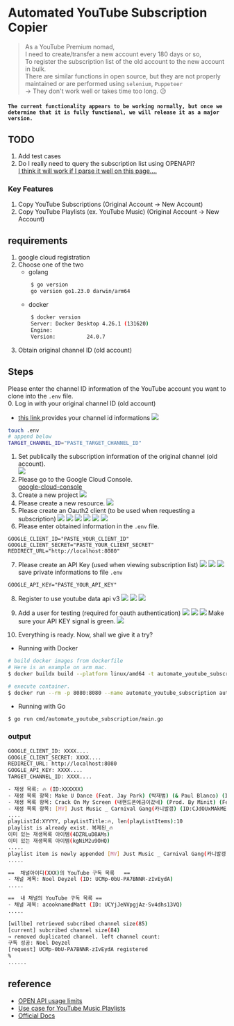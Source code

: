 # Automated YouTube Subscription Copier
> As a YouTube Premium nomad, <br/> I need to create/transfer a new account every 180 days or so, <br/>
To register the subscription list of the old account to the new account in bulk. <br/>
There are similar functions in open source, but they are not properly maintained or are performed using `selenium`, `Puppeteer`<br/>
→ They don't work well or takes time too long. 😥

#### `The current functionality appears to be working normally, but once we determine that it is fully functional, we will release it as a major version.`

## TODO
1. Add test cases
2. Do I really need to query the subscription list using OPENAPI?<br/> [I think it will work if I parse it well on this page....](https://www.youtube.com/feed/channels)



### Key Features
1. Copy YouTube Subscriptions (Original Account → New Account)
2. Copy YouTube Playlists (ex. YouTube Music) (Original Account → New Account)


## requirements
1. google cloud registration
2. Choose one of the two
    - golang
    ```bash
        $ go version
        go version go1.23.0 darwin/arm64
    ```
    - docker
    ```bash
        $ docker version
        Server: Docker Desktop 4.26.1 (131620)
        Engine:
        Version:          24.0.7
    ```
3. Obtain original channel ID (old account)


## Steps
Please enter the channel ID information of the YouTube account you want to clone into the `.env` file.<br/>
0. Log in with your original channel ID (old account)
- [this link ](https://www.youtube.com/account_advanced) provides your channel id informations
![](./screenshots/채널%20아이디%20조회.png)
```bash
touch .env
# append below
TARGET_CHANNEL_ID="PASTE_TARGET_CHANNEL_ID"
```
1. Set publically the subscription information of the original channel (old account).<br/>
![ ](./screenshots/00_사전조치사항.png)
2. Please go to the Google Cloud Console. <br/>[google-cloud-console](https://console.cloud.google.com/welcome?hl=ko&inv=1&invt=Ab0cDg)
3. Create a new project ![](./screenshots/01_리소스%20생성.png)
4. Please create a new resource. ![](./screenshots/01-1.png)
5. Please create an Oauth2 client (to be used when requesting a subscription)
![](./screenshots/02_0oauth%20클라이언트%20만들기.png)
![](./screenshots/02-1.png)
![](./screenshots/02-2.png)
![](./screenshots/02-3.png)
![](./screenshots/02-4.png)
![](./screenshots/02-5.png)
6. Please enter obtained information in the `.env` file.
```.env
GOOGLE_CLIENT_ID="PASTE_YOUR_CLIENT_ID"
GOOGLE_CLIENT_SECRET="PASTE_YOUR_CLIENT_SECRET"
REDIRECT_URL="http://localhost:8080"
```
7. Please create an API Key (used when viewing subscription list)
![](./screenshots/03-0APIKEY만들기.png)
![](./screenshots/03-1.png)
![](./screenshots/03-2.png)
save private informations to file `.env`
```.env
GOOGLE_API_KEY="PASTE_YOUR_API_KEY"
```

8. Register to use youtube data api v3
![](./screenshots/03-3.png)
![](./screenshots/03-4.png)
![](./screenshots/03-5.png)

9. Add a user for testing (required for oauth authentication)
![](./screenshots/03-6.png)
![](./screenshots/03-7.png)
![](./screenshots/04-2.png)
Make sure your API KEY signal is green.
![](./screenshots/04_앱게시.png)

10. Everything is ready. Now, shall we give it a try?
- Running with Docker
```bash
# build docker images from dockerfile
# Here is an example on arm mac.
$ docker buildx build --platform linux/amd64 -t automate_youtube_subscription -f internal/deployments/Dockerfile .

# execute container.
$ docker run --rm -p 8080:8080 --name automate_youtube_subscription automate_youtube_subscription
```
- Running with Go
```bash
$ go run cmd/automate_youtube_subscription/main.go
```
### output
```bash
GOOGLE_CLIENT_ID: XXXX....
GOOGLE_CLIENT_SECRET: XXXX....
REDIRECT_URL: http://localhost:8080
GOOGLE_API_KEY: XXXX....
TARGET_CHANNEL_ID: XXXX....

- 재생 목록: 🔥 (ID:XXXXXX)
- 재생 목록 항목: Make U Dance (Feat. Jay Park) (박재범) (& Paul Blanco) (ID:4DZRLuD8AMs)
- 재생 목록 항목: Crack On My Screen (내핸드폰에금이갔네) (Prod. By Minit) (Feat. Paloalto) (ID:kgNiM2u9OHQ)
- 재생 목록 항목: [MV] Just Music _ Carnival Gang(카니발갱) (ID:CJdOUxMAkME)
....
playListId:XYYYY, playListTitle:🔥, len(playListItems):10
playlist is already exist. 복제된_🔥
이미 있는 재생목록 아이템(4DZRLuD8AMs)
이미 있는 재생목록 아이템(kgNiM2u9OHQ)
.....
playlist item is newly appended [MV] Just Music _ Carnival Gang(카니발갱)
.....

==	채널아이디(XXX)의 YouTube 구독 목록	==
- 채널 제목: Noel Deyzel (ID: UCMp-0bU-PA7BNNR-zIvEydA)
.....

==	내 채널의 YouTube 구독 목록	==
- 채널 제목: acooknamedMatt (ID: UCYjJeNVpgjAz-Sv4dhs13VQ)
.....

[willbe] retrieved subcribed channel size(85)
[current] subcribed channel size(84)
→ removed duplicated channel. left channel count:
구독 성공: Noel Deyzel
[request] UCMp-0bU-PA7BNNR-zIvEydA registered
%
......
```

## reference
- [OPEN API usage limits](https://developers.google.com/youtube/v3/determine_quota_cost)
- [Use case for YouTube Music Playlists](https://developers.google.com/youtube/v3/docs/playlists)
- [Official Docs](https://developers.google.com/youtube/v3/quickstart/go#step_1_turn_on_the)
